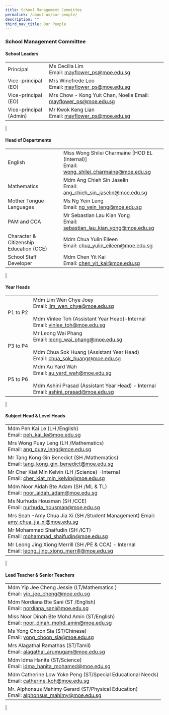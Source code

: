 ```yaml
---
title: School Management Committee
permalink: /about-us/our-people/
description: ""
third_nav_title: Our People
---
```

### **School Management Committee**
#### **School Leaders**

|  |  |
|---|---|
|  Principal |  Ms Cecilia Lim<br> Email: [mayflower_ps@moe.edu.sg](mailto:mayflower_ps@moe.edu.sg) |
|  Vice-principal (EO) |  Mrs Winefrede Loo<br> Email: [mayflower_ps@moe.edu.sg](mailto:mayflower_ps@moe.edu.sg) |
|  Vice-principal (EO) |  Mrs Chow - Kong Yuit Chan, Noelle Email: [mayflower_ps@moe.edu.sg](mailto:mayflower_ps@moe.edu.sg) |
|  Vice-principal (Admin) |  Mr Kwok Keng Lian<br> Email: [mayflower_ps@moe.edu.sg](mailto:mayflower_ps@moe.edu.sg) |
|

#### **Head of Departments**

|  |  |
|---|---|
|  English |  Miss Wong Shilei Charmaine [HOD EL (Internal)] <br> Email: [wong_shilei_charmaine@moe.edu.sg](mailto:wong_shilei_charmaine@moe.edu.sg) |
|  Mathematics |  Mdm Ang Chieh Sin Jaselin<br> Email: [ang_chieh_sin_jaselin@moe.edu.sg](mailto:ang_chieh_sin_jaselin@moe.edu.sg) |
|  Mother Tongue  Languages |  Ms Ng Yein Leng<br> Email: [ng_yein_leng@moe.edu.sg](mailto:ng_yein_leng@moe.edu.sg) |
|  PAM and CCA |  Mr Sebastian Lau Kian Yong<br> Email: [sebastian_lau_kian_yong@moe.edu.sg](mailto:sebastian_lau_kian_yong@moe.edu.sg) |
|  Character & Citizenship Education (CCE) |  Mdm Chua Yulin Eileen<br> Email: [chua_yulin_eileen@moe.edu.sg](mailto:chua_yulin_eileen@moe.edu.sg) |
|  School Staff Developer |  Mdm Chen Yit Kai<br> Email: [chen_yit_kai@moe.edu.sg](mailto:chen_yit_kai@moe.edu.sg) |
|

#### **Year Heads**

|  |  |
|---|---|
|   P1 to P2 |  Mdm Lim Wen Chye Joey<br> Email: [lim_wen_chye@moe.edu.sg](mailto:lim_wen_chye@moe.edu.sg)<br><br>  Mdm Vinlee Toh (Assistant Year Head)-Internal<br>Email: [vinlee_toh@moe.edu.sg](mailto:vinlee_toh@moe.edu.sg) |
|   P3 to P4 |  Mr Leong Wai Phang<br> Email: [leong_wai_phang@moe.edu.sg](mailto:leong_wai_phang@moe.edu.sg)<br><br> Mdm Chua Sok Huang (Assistant Year Head) <br> Email: [chua_sok_huang@moe.edu.sg](mailto:chua_sok_huang@moe.edu.sg)<br> |
|   P5 to P6 |  Mdm Au Yard Wah <br> Email: [au_yard_wah@moe.edu.sg](mailto:au_yard_wah@moe.edu.sg)<br><br> Mdm Ashini Prasad (Assistant Year Head) - Internal<br> Email: [ashini_prasad@moe.edu.sg](mailto:ashini_prasad@moe.edu.sg)  |
|

#### **Subject Head & Level Heads**

|  |
|---|
|  Mdm Peh Kai Le (LH /English)<br> Email: [peh_kai_le@moe.edu.sg](mailto:peh_kai_le@moe.edu.sg)  |
|  Mrs Wong Puay Leng (LH /Mathematics) <br> Email: [ang_puay_leng@moe.edu.sg](mailto:ang_puay_leng@moe.edu.sg)  |
|  Mr Tang Kong Gin Benedict (SH /Mathematics) <br> Email: [tang_kong_gin_benedict@moe.edu.sg](mailto:tang_kong_gin_benedict@moe.edu.sg) |
|  Mr Cher Kiat Min Kelvin (LH /Science) -Internal<br> Email: [cher_kiat_min_kelvin@moe.edu.sg](mailto:cher_kiat_min_kelvin@moe.edu.sg) |
|  Mdm Noor Aidah Bte Adam (SH /ML & TL)<br> Email: [noor_aidah_adam@moe.edu.sg](mailto:noor_aidah_adam@moe.edu.sg) |
|  Ms Nurhuda Housman (SH /CCE)<br> Email: [nurhuda_housman@moe.edu.sg](mailto:nurhuda_housman@moe.edu.sg)  |
|  Mrs Seah -Amy Chua Jia Xi (SH /Student Management) Email: [amy_chua_jia_xi@moe.edu.sg](mailto:amy_chua_jia_xi@moe.edu.sg) |
|  Mr Mohammad Shaifudin (SH /ICT) <br> Email: [mohammad_shaifudin@moe.edu.sg](mailto:mohammad_shaifudin@moe.edu.sg) |
| Mr Leong Jing Xiong Merrill (SH /PE & CCA) - Internal <br> Email: [leong_jing_xiong_merrill@moe.edu.sg](mailto:leong_jing_xiong_merrill@moe.edu.sg)  |
|

#### **Lead Teacher & Senior Teachers**

|  |
|---|
|  Mdm Yip Jee Cheng Jessie (LT/Mathematics )<br> Email: [yip_jee_cheng@moe.edu.sg](mailto:yip_jee_cheng@moe.edu.sg) |
|  Mdm Nordiana Bte Sani  (ST /English)<br> Email: [nordiana_sani@moe.edu.sg](mailto:nordiana_sani@moe.edu.sg)  |
|  Miss Noor Dinah Bte Mohd Amin (ST/English)<br> Email: [noor_dinah_mohd_amin@moe.edu.sg](mailto:noor_dinah_mohd_amin@moe.edu.sg) |
|  Ms Yong Choon Sia (ST/Chinese) <br> Email: [yong_choon_sia@moe.edu.sg](mailto:yong_choon_sia@moe.edu.sg) |
|  Mrs Alagathal Ramathas (ST/Tamil) <br> Email: [alagathal_arumugam@moe.edu.sg](mailto:alagathal_arumugam@moe.edu.sg) |
|  Mdm Idma Hanita (ST/Science)<br> Email: [idma_hanita_mohamed@moe.edu.sg](mailto:idma_hanita_mohamed@moe.edu.sg)  |
|  Mdm Catherine Low Yoke Peng (ST/Special Educational Needs) <br> Email: [catherine_koh@moe.edu.sg](mailto:catherine_koh@moe.edu.sg) |
|  Mr. Alphonsus Mahimy Gerard (ST/Physical Education)<br> Email: [alphonsus_mahimy@moe.edu.sg](mailto:alphonsus_mahimy@moe.edu.sg)  |
|
